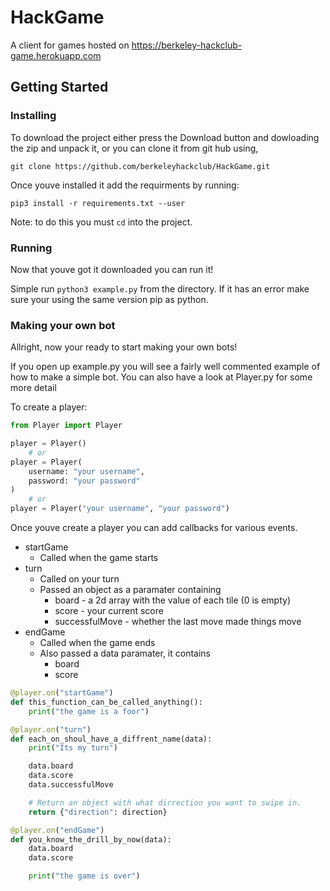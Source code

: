 # HackGame
A client for games hosted on https://berkeley-hackclub-game.herokuapp.com

## Getting Started
### Installing

To download the project either press the Download button and dowloading the zip and unpack it,
or you can clone it from git hub using, 
```
git clone https://github.com/berkeleyhackclub/HackGame.git
```

Once youve installed it add the requirments by running:
```
pip3 install -r requirements.txt --user
```
Note: to do this you must `cd` into the project.

### Running

Now that youve got it downloaded you can run it!

Simple run  `python3 example.py` from the directory. If it has an error make sure your using the same version pip as python.

### Making your own bot

Allright, now your ready to start making your own bots!

If you open up example.py you will see a fairly well commented example of how to make a simple bot.
You can also have a look at Player.py for some more detail

To create a player:
```python
from Player import Player

player = Player()
    # or
player = Player(
    username: "your username",
    password: "your password"
)
    # or
player = Player("your username", "your password")
```

Once youve create a player you can add callbacks for various events.
* startGame
    * Called when the game starts
* turn
    * Called on your turn
    * Passed an object as a paramater containing
        * board - a 2d array with the value of each tile (0 is empty)
        * score - your current score
        * successfulMove - whether the last move made things move
* endGame
    * Called when the game ends
    * Also passed a data paramater, it contains
        * board
        * score

```python
@player.on("startGame")
def this_function_can_be_called_anything():
    print("the game is a foor")

@player.on("turn")
def each_on_shoul_have_a_diffrent_name(data):
    print("Its my turn")

    data.board
    data.score
    data.successfulMove

    # Return an object with what dirrection you want to swipe in.
    return {"direction": direction}

@player.on("endGame")
def you_know_the_drill_by_now(data):
    data.board
    data.score

    print("the game is over")
```
